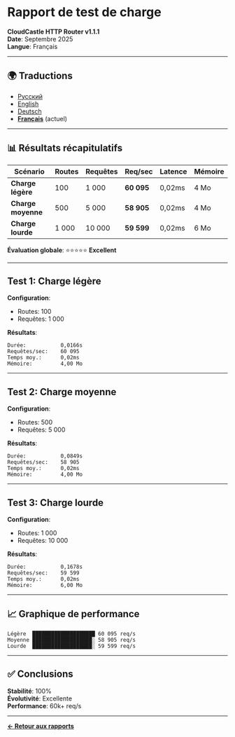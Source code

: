 # Rapport de test de charge

**CloudCastle HTTP Router v1.1.1**  
**Date**: Septembre 2025  
**Langue**: Français

---

## 🌍 Traductions

- [Русский](../../ru/reports/load-testing.md)
- [English](../../en/reports/load-testing.md)
- [Deutsch](../../de/reports/load-testing.md)
- **[Français](load-testing.md)** (actuel)

---

## 📊 Résultats récapitulatifs

| Scénario | Routes | Requêtes | Req/sec | Latence | Mémoire |
|----------|--------|----------|---------|---------|---------|
| **Charge légère** | 100 | 1 000 | **60 095** | 0,02ms | 4 Mo |
| **Charge moyenne** | 500 | 5 000 | **58 905** | 0,02ms | 4 Mo |
| **Charge lourde** | 1 000 | 10 000 | **59 599** | 0,02ms | 6 Mo |

**Évaluation globale**: ⭐⭐⭐⭐⭐ **Excellent**

---

## Test 1: Charge légère

**Configuration**:
- Routes: 100
- Requêtes: 1 000

**Résultats**:
```
Durée:           0,0166s
Requêtes/sec:    60 095
Temps moy.:      0,02ms
Mémoire:         4,00 Mo
```

---

## Test 2: Charge moyenne

**Configuration**:
- Routes: 500
- Requêtes: 5 000

**Résultats**:
```
Durée:           0,0849s
Requêtes/sec:    58 905
Temps moy.:      0,02ms
Mémoire:         4,00 Mo
```

---

## Test 3: Charge lourde

**Configuration**:
- Routes: 1 000
- Requêtes: 10 000

**Résultats**:
```
Durée:           0,1678s
Requêtes/sec:    59 599
Temps moy.:      0,02ms
Mémoire:         6,00 Mo
```

---

## 📈 Graphique de performance

```
Légère  ████████████████████ 60 095 req/s
Moyenne ███████████████████░ 58 905 req/s
Lourde  ███████████████████░ 59 599 req/s
```

---

## ✅ Conclusions

**Stabilité**: 100%  
**Évolutivité**: Excellente  
**Performance**: 60k+ req/s

---

**[← Retour aux rapports](tests.md)**

